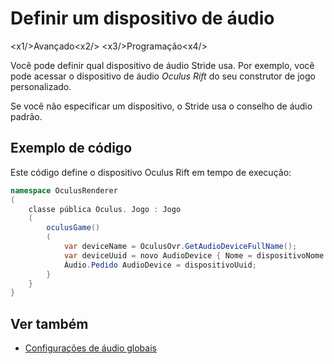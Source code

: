 # Definir um dispositivo de áudio

<x1\/>Avançado<x2\/>
<x3\/>Programação<x4\/>

Você pode definir qual dispositivo de áudio Stride usa. Por exemplo, você pode acessar o dispositivo de áudio _Oculus Rift_ do seu construtor de jogo personalizado.

Se você não especificar um dispositivo, o Stride usa o conselho de áudio padrão.

## Exemplo de código

Este código define o dispositivo Oculus Rift em tempo de execução:

```cs
namespace OculusRenderer
(
    classe pública Oculus. Jogo : Jogo
    (
        oculusGame()
        (
            var deviceName = OculusOvr.GetAudioDeviceFullName();
            var deviceUuid = novo AudioDevice { Nome = dispositivoNome };
            Áudio.Pedido AudioDevice = dispositivoUuid;
        }
    }
}
```

## Ver também
* [Configurações de áudio globais](global-audio-settings.md)